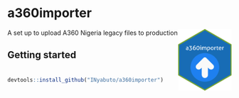 # a360importer

<img src="inst/icon/a360importer.png" height="139" align = "right"/>

A set up to upload A360 Nigeria legacy files to production

## Getting started

```r

devtools::install_github("INyabuto/a360importer")

```


